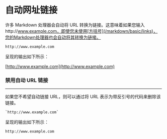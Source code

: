 # 自动网址链接

许多 Markdown 处理器会自动将 URL 转换为链接。这意味着如果您输入http://www.example.com，即使您未使用[方括号](/markdown/basic/links)，您的Markdown处理器也会自动将其转换为链接。

```
http://www.example.com
```

呈现的输出如下所示：

[http://www.example.com](http://www.example.com)

### 禁用自动 URL 链接

---

如果您不希望自动链接 URL，则可以通过将 URL 表示为带反引号的代码来删除该链接。

```
`http://www.example.com`
```

呈现的输出如下所示：

`http://www.example.com`
